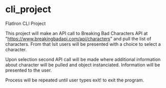 # cli_project
FlatIron CLI Project

This project will make an API call to Breaking Bad Characters API at "https://www.breakingbadapi.com/api/characters" and pull the list of characters. From that lsit users will be presented with a choice to select a character. 

Upon selection second API call will be made where additional information about character will be pulled and object instanciated. Information will be presented to the user. 

Process will be repeated until user types exit! to exit the program. 